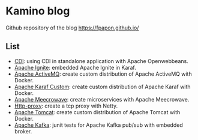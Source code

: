 <!--
    Licensed to the Apache Software Foundation (ASF) under one or more
    contributor license agreements.  See the NOTICE file distributed with
    this work for additional information regarding copyright ownership.
    The xxx licenses this file to You under the Apache License, Version 2.0
    (the "License"); you may not use this file except in compliance with
    the License.  You may obtain a copy of the License at

       http://www.apache.org/licenses/LICENSE-2.0

    Unless required by applicable law or agreed to in writing, software
    distributed under the License is distributed on an "AS IS" BASIS,
    WITHOUT WARRANTIES OR CONDITIONS OF ANY KIND, either express or implied.
    See the License for the specific language governing permissions and
    limitations under the License.
-->
# Kamino blog 

Github repository of the blog https://fpapon.github.io/


## List

* [CDI](https://github.com/fpapon/blog-tutorial/tree/master/cdi): using CDI in standalone application with Apache Openwebbeans.
* [Apache Ignite](https://github.com/fpapon/blog-tutorial/tree/master/ignite): embedded Apache Ignite in Karaf.
* [Apache ActiveMQ](https://github.com/fpapon/blog-tutorial/tree/master/activemq-docker): create custom distribution of Apache ActiveMQ with Docker.
* [Apache Karaf Custom](https://github.com/fpapon/blog-tutorial/tree/master/kararf-custom-distribution): create custom distribution of Apache Karaf with Docker.
* [Apache Meecrowave](https://github.com/fpapon/blog-tutorial/tree/master/meecrowave): create microservices with Apache Meecrowave.
* [Http-proxy](https://github.com/fpapon/blog-tutorial/tree/master/http-proxy): create a tcp proxy with Netty. 
* [Apache Tomcat](https://github.com/fpapon/blog-tutorial/tree/master/tomcat-docker): create custom distribution of Apache Tomcat with Docker. 
* [Apache Kafka](https://github.com/fpapon/blog-tutorial/tree/master/kafka): junit tests for Apache Kafka pub/sub with embedded broker.
